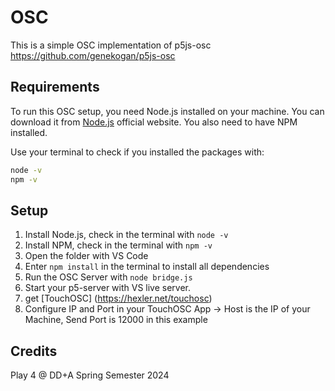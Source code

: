 # OSC

This is a simple OSC implementation of p5js-osc https://github.com/genekogan/p5js-osc

## Requirements

To run this OSC setup, you need Node.js installed on your machine. You can download it from [Node.js](https://nodejs.org/en) official website. You also need to have NPM installed.

Use your terminal to check if you installed the packages with:

```bash
node -v
npm -v
```

## Setup

1. Install Node.js, check in the terminal with `node -v`
2. Install NPM, check in the terminal with `npm -v`
3. Open the folder with VS Code
4. Enter `npm install` in the terminal to install all dependencies
5. Run the OSC Server with `node bridge.js`
6. Start your p5-server with VS live server.
7. get [TouchOSC] (https://hexler.net/touchosc)
8. Configure IP and Port in your TouchOSC App -> Host is the IP of your Machine, Send Port is 12000 in this example

## Credits

Play 4 @ DD+A Spring Semester 2024
